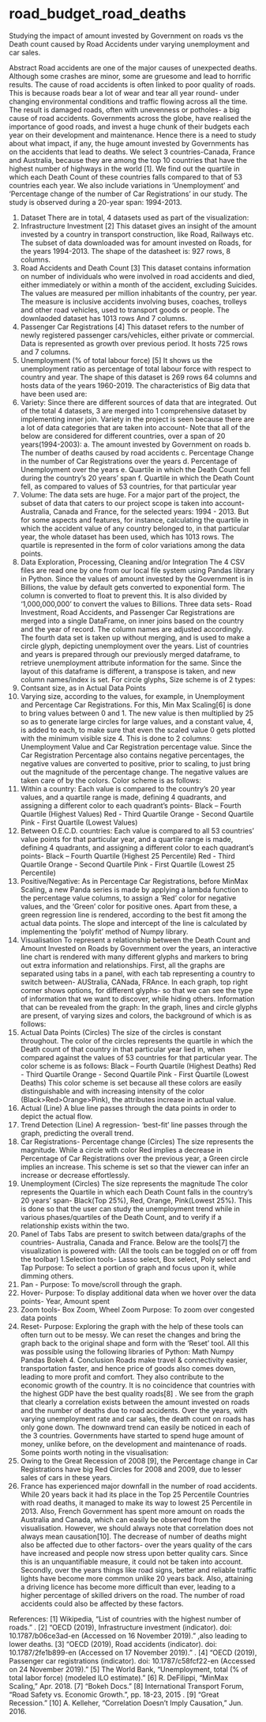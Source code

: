 # road_budget_road_deaths
Studying the impact of amount invested by Government on roads vs the Death count caused by Road Accidents under varying unemployment and car sales.

Abstract
Road accidents are one of the major causes of unexpected deaths. Although some crashes are minor, some are gruesome and lead to horrific results. The cause of road accidents is often linked to poor quality of roads. This is because roads bear a lot of wear and tear all year round- under changing environmental conditions and traffic flowing across all the time. The result is damaged roads, often with unevenness or potholes- a big cause of road accidents. Governments across the globe, have realised the importance of good roads, and invest a huge chunk of their budgets each year on their development and maintenance.
Hence there is a need to study about what impact, if any, the huge amount invested by Governments has on the accidents that lead to deaths.
We select 3 countries-Canada, France and Australia, because they are among the top 10 countries that have the highest number of highways in the world [1].
We find out the quartile in which each Death Count of these countries falls compared to that of 53 countries each year. We also include variations in ‘Unemployment’ and ‘Percentage change of the number of Car Registrations’ in our study. The study is observed during a 20-year span: 1994-2013.
1. Dataset
There are in total, 4 datasets used as part of the visualization:
1. Infrastructure Investment [2]
This dataset gives an insight of the amount invested by a country in transport construction, like Road, Railways etc. The subset of data downloaded was for amount invested on Roads, for the years 1994-2013. The shape of the datasheet is: 927 rows, 8 columns.
2. Road Accidents and Death Count [3]
This dataset contains information on number of individuals who were involved in road accidents and died, either immediately or within a month of the accident, excluding
Suicides. The values are measured per million inhabitants of the country, per year.
The measure is inclusive accidents involving buses, coaches, trolleys and other road vehicles, used to transport goods or people. The downlaoded dataset has 1013 rows
And 7 columns.
3. Passenger Car Registrations [4]
This dataset refers to the number of newly registered passenger cars/vehicles, either private or commercial. Data is represented as growth over previous period. It hosts 725 rows and 7 columns.
4. Unemployment (% of total labour force) [5]
It shows us the unemployment ratio as percentage of total labour force
with respect to country and year. The shape of this dataset is 269 rows 64 columns and hosts data of the years 1960-2019.
The characteristics of Big data that have been used are:
1. Variety: Since there are different sources of data that are integrated. Out of the total 4 datasets, 3 are merged into 1 comprehensive dataset by implementing inner join.
Variety in the project is seen because there are a lot of data categories that are taken into account-
Note that all of the below are considered for different countries, over a span of 20 years(1994-2003):
a. The amount invested by Government on roads
b. The number of deaths caused by road accidents
c. Percentage Change in the number of Car Registrations over the years
d. Percentage of Unemployment over the years
e. Quartile in which the Death Count fell during the country’s 20 years’ span
f. Quartile in which the Death Count fell, as compared to values of 53 countries, for that particular year
2. Volume: The data sets are huge. For a major part of the project, the subset of data that caters to our project scope is taken into account- Australia, Canada and France, for the selected years: 1994 - 2013. But for some aspects and features, for instance, calculating the quartile in which the accident value of any country belonged to, in that particular year, the whole dataset has been used, which has 1013 rows. The quartile is represented in the form of color variations among the data points.
2. Data Exploration, Processing, Cleaning and/or Integration
The 4 CSV files are read one by one from our local file system using Pandas library in Python.
Since the values of amount invested by the Government is in Billions, the value by default gets converted to exponential form. The column is converted to float to prevent this. It is also divided by ‘1,000,000,000’ to convert the values to Billions.
Three data sets- Road Investment, Road Accidents, and Passenger Car Registrations are merged into a single DataFrame, on inner joins based on the country and the year of record. The column names are adjusted accordingly.
The fourth data set is taken up without merging, and is used to make a circle glyph, depicting unemployment over the years. List of countries and years is prepared through our previously merged dataframe, to retrieve unemployment attribute information for the same. Since the layout of this dataframe is different, a transpose is taken, and new column names/index is set.
For circle glyphs,
Size scheme is of 2 types:
1. Contsant size, as in Actual Data Points
2. Varying size, according to the values, for example, in Unemployment and Percentage Car Registrations. For this, Min Max Scaling[6] is done to bring values between 0 and 1. The new value is then multiplied by 25 so as to generate large circles for large values, and a constant value, 4, is added to each, to make sure that even the scaled value 0 gets plotted with the minimum visible size 4. This is done to 2 columns:
Unemployment Value and Car Registration percentage value. Since the Car Registration Percentage also contains negative percentages, the negative values are converted to positive, prior to scaling, to just bring out the magnitude of the percentage change. The negative values are taken care of by the colors.
Color scheme is as follows:
1. Within a country:
Each value is compared to the country’s 20 year values, and a quartile range is made, defining 4 quadrants, and assigning a different color to each quadrant’s points-
Black – Fourth Quartile (Highest Values)
Red - Third Quartile
Orange - Second Quartile
Pink - First Quartile (Lowest Values)
2. Between O.E.C.D. countries:
Each value is compared to all 53 countries’ value points for that particular year, and a quartile range is made, defining 4 quadrants, and assigning a different color to each quadrant’s points-
Black – Fourth Quartile (Highest 25 Percentile)
Red - Third Quartile
Orange - Second Quartile
Pink - First Quartile (Lowest 25 Percentile)
3. Positive/Negative:
As in Percentage Car Registrations, before MinMax Scaling, a new Panda series is made by applying a lambda function to the percentage value columns, to assign a ‘Red’ color for negative values, and the ‘Green’ color for positive ones.
Apart from these, a green regression line is rendered, according to the best fit among the actual data points. The slope and intercept of the line is calculated by implementing the ‘polyfit’ method of Numpy library.
3. Visualisation
To represent a relationship between the Death Count and Amount Invested on Roads by Government over the years, an interactive line chart is rendered with many different glyphs and markers to bring out extra information and relationships.
First, all the graphs are separated using tabs in a panel, with each tab representing a country to switch between- AUStralia, CANada, FRAnce.
In each graph, top right corner shows options, for different glyphs- so that we can see the type of information that we want to discover, while hiding others.
Information that can be revealed from the graph:
In the graph, lines and circle glyphs are present, of varying sizes and colors, the background of which is as follows:
1. Actual Data Points (Circles)
The size of the circles is constant throughout.
The color of the circles represents the quartile in which the Death count of that country in that particular year lied in, when compared against the values of 53 countries for that particular year.
The color scheme is as follows:
Black – Fourth Quartile (Highest Deaths)
Red - Third Quartile
Orange - Second Quartile
Pink - First Quartile (Lowest Deaths)
This color scheme is set because all these colors are easily distinguishable and with increasing intensity of the color (Black>Red>Orange>Pink), the attributes increase in actual value.
2. Actual (Line)
A blue line passes through the data points in order to depict the actual flow.
3. Trend Detection (Line)
A regression- ‘best-fit’ line passes through the graph, predicting the overall trend.
4. Car Registrations- Percentage change (Circles)
The size represents the magnitude.
While a circle with color Red implies a decrease in Percentage of Car
Registrations over the previous year, a Green circle implies an increase.
This scheme is set so that the viewer can infer an increase or decrease
effortlessly.
5. Unemployment (Circles)
The size represents the magnitude
The color represents the Quartile in which each Death Count falls in the country’s
20 years’ span- Black(Top 25%), Red, Orange, Pink(Lowest 25%).
This is done so that the user can study the unemployment trend while in various
phases/quartiles of the Death Count, and to verify if a relationship exists within
the two.
6. Panel of Tabs
Tabs are present to switch between data/graphs of the countries- Australia,
Canada and France.
Below are the tools[7] the visualization is powered with:
(All the tools can be toggled on or off from the toolbar)
1.Selection tools- Lasso select, Box select, Poly select and Tap
Purpose: To select a portion of graph and focus upon it, while dimming others.
2. Pan -
Purpose: To move/scroll through the graph.
3. Hover-
Purpose: To display additional data when we hover over the data points- Year,
Amount spent
4. Zoom tools- Box Zoom, Wheel Zoom
Purpose: To zoom over congested data points
5. Reset-
Purpose: Exploring the graph with the help of these tools can often turn out to be messy. We can reset the changes and bring the graph back to the original shape and form with the ‘Reset’ tool.
All this was possible using the following libraries of Python:
Math
Numpy
Pandas
Bokeh 4. Conclusion
Roads make travel & connectivity easier, transportation faster, and hence price of goods also comes down, leading to more profit and comfort. They also contribute to the economic growth of the country. It is no coincidence that countries with the highest GDP have the best quality roads[8] .
We see from the graph that clearly a correlation exists between the amount invested on roads and the number of deaths due to road accidents. Over the years, with varying unemployment rate and car sales, the death count on roads has only gone down. The downward trend can easily be noticed in each of the 3 countries. Governments have started to spend huge amount of money, unlike before, on the development and maintenance of roads.
Some points worth noting in the visualisation:
1. Owing to the Great Recession of 2008 [9], the Percentage change in Car Registrations have big Red Circles for 2008 and 2009, due to lesser sales of cars in these years.
2. France has experienced major downfall in the number of road accidents. While 20 years back it had its place in the Top 25 Percentile Countries with road deaths, it managed to make its way to lowest 25 Percentile in 2013. Also, French Government has spent more amount on roads the Australia and Canada, which can easily be observed from the visualisation.
However, we should always note that correlation does not always mean causation[10]. The decrease of number of deaths might also be affected due to other factors- over the years quality of the cars have increased and people now stress upon better quality cars. Since this is an unquantifiable measure, it could not be taken into account. Secondly, over the years things like road signs, better and reliable traffic lights have become more common unlike 20 years back. Also, attaining a driving licence has become more difficult than ever, leading to a higher percentage of skilled drivers on the road. The number of road accidents could also be affected by these factors.

References:
[1] Wikipedia, “List of countries with the highest number of roads.” .
[2] “OECD (2019), Infrastructure investment (indicator). doi: 10.1787/b06ce3ad-en (Accessed on 16 November 2019).”
,also leading to lower deaths.
[3] “OECD (2019), Road accidents (indicator). doi: 10.1787/2fe1b899-en (Accessed on 17 November 2019).” .
[4] “OECD (2019), Passenger car registrations (indicator). doi: 10.1787/c58fcf22-en (Accessed on 24 November 2019).”
[5] The World Bank, “Unemployment, total (% of total labor force) (modeled ILO estimate).”
[6] R. DeFilippi, “MinMax Scaling,” Apr. 2018.
[7] “Bokeh Docs.” 
[8] International Transport Forum, “Road Safety vs. Economic Growth.”, pp. 18-23, 2015 .
[9] “Great Recession.”
[10] A. Kelleher, “Correlation Doesn’t Imply Causation,” Jun. 2016.
